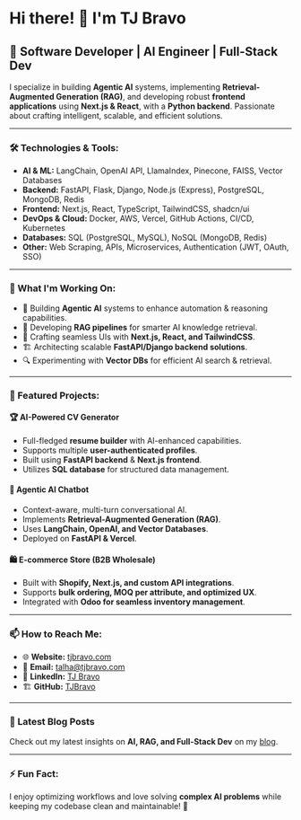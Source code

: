 # Hi there! 👋 I'm TJ Bravo

## 🚀 Software Developer | AI Engineer | Full-Stack Dev

I specialize in building **Agentic AI** systems, implementing **Retrieval-Augmented Generation (RAG)**, and developing robust **frontend applications** using **Next.js & React**, with a **Python backend**. Passionate about crafting intelligent, scalable, and efficient solutions.

---

### 🛠️ Technologies & Tools:

- **AI & ML:** LangChain, OpenAI API, LlamaIndex, Pinecone, FAISS, Vector Databases
- **Backend:** FastAPI, Flask, Django, Node.js (Express), PostgreSQL, MongoDB, Redis
- **Frontend:** Next.js, React, TypeScript, TailwindCSS, shadcn/ui
- **DevOps & Cloud:** Docker, AWS, Vercel, GitHub Actions, CI/CD, Kubernetes
- **Databases:** SQL (PostgreSQL, MySQL), NoSQL (MongoDB, Redis)
- **Other:** Web Scraping, APIs, Microservices, Authentication (JWT, OAuth, SSO)

---

### 🌟 What I'm Working On:

- 🚀 Building **Agentic AI** systems to enhance automation & reasoning capabilities.
- 🧠 Developing **RAG pipelines** for smarter AI knowledge retrieval.
- 🎨 Crafting seamless UIs with **Next.js, React, and TailwindCSS**.
- 🏗️ Architecting scalable **FastAPI/Django backend solutions**.
- 🔍 Experimenting with **Vector DBs** for efficient AI search & retrieval.

---

### 📌 Featured Projects:

#### 🏆 **AI-Powered CV Generator**
- Full-fledged **resume builder** with AI-enhanced capabilities.
- Supports multiple **user-authenticated profiles**.
- Built using **FastAPI backend** & **Next.js frontend**.
- Utilizes **SQL database** for structured data management.

#### 🤖 **Agentic AI Chatbot**
- Context-aware, multi-turn conversational AI.
- Implements **Retrieval-Augmented Generation (RAG)**.
- Uses **LangChain, OpenAI, and Vector Databases**.
- Deployed on **FastAPI & Vercel**.

#### 🛍️ **E-commerce Store (B2B Wholesale)**
- Built with **Shopify, Next.js, and custom API integrations**.
- Supports **bulk ordering, MOQ per attribute, and optimized UX**.
- Integrated with **Odoo for seamless inventory management**.

---

### 📫 How to Reach Me:
- 🌐 **Website:** [tjbravo.com](https://tjbravo.com)
- 📩 **Email:** talha@tjbravo.com
- 💼 **LinkedIn:** [TJ Bravo](https://linkedin.com/in/tjbravo)
- 🏗️ **GitHub:** [TJBravo](https://github.com/TJBravo)

---

### 📖 Latest Blog Posts
Check out my latest insights on **AI, RAG, and Full-Stack Dev** on my [blog](https://tjbravo.com/blog).

---

### ⚡ Fun Fact:
I enjoy optimizing workflows and love solving **complex AI problems** while keeping my codebase clean and maintainable! 🚀


